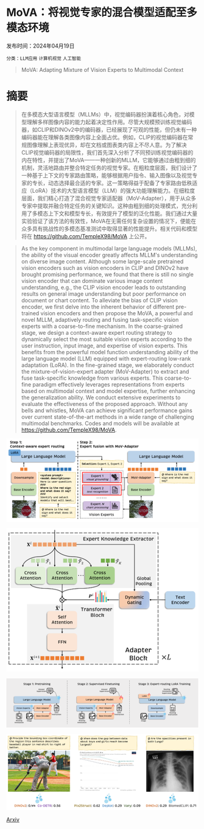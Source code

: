 # MoVA：将视觉专家的混合模型适配至多模态环境

发布时间：2024年04月19日

`分类：LLM应用` `计算机视觉` `人工智能`

> MoVA: Adapting Mixture of Vision Experts to Multimodal Context

# 摘要

> 在多模态大型语言模型（MLLMs）中，视觉编码器扮演着核心角色，对模型理解多样图像内容的能力起着决定性作用。尽管大规模预训练视觉编码器，如CLIP和DINOv2中的编码器，已经展现了可观的性能，但仍未有一种编码器能在理解各类图像内容上全面占优。例如，CLIP的视觉编码器在常规图像理解上表现优异，却在文档或图表类内容上不尽人意。为了解决CLIP视觉编码器的局限性，我们首先深入分析了不同预训练视觉编码器的内在特性，并提出了MoVA——一种创新的MLLM，它能够通过由粗到细的机制，灵活地路由并整合特定任务的视觉专家。在粗粒度层面，我们设计了一种基于上下文的专家路由策略，能够根据用户指令、输入图像以及视觉专家的专长，动态选择最合适的专家。这一策略得益于配备了专家路由低秩适应（LoRA）技术的大型语言模型（LLM）的强大功能理解能力。在细粒度层面，我们精心打造了混合视觉专家适配器（MoV-Adapter），用于从众多专家中提取并融合特定任务的关键知识。这种由粗到细的处理模式，充分利用了多模态上下文和模型专长，有效提升了模型的泛化性能。我们通过大量实验验证了该方法的有效性，MoVA在无需任何复杂设置的情况下，便能在众多具有挑战性的多模态基准测试中取得显著的性能提升。相关代码和模型将在 https://github.com/TempleX98/MoVA 上公开。

> As the key component in multimodal large language models (MLLMs), the ability of the visual encoder greatly affects MLLM's understanding on diverse image content. Although some large-scale pretrained vision encoders such as vision encoders in CLIP and DINOv2 have brought promising performance, we found that there is still no single vision encoder that can dominate various image content understanding, e.g., the CLIP vision encoder leads to outstanding results on general image understanding but poor performance on document or chart content. To alleviate the bias of CLIP vision encoder, we first delve into the inherent behavior of different pre-trained vision encoders and then propose the MoVA, a powerful and novel MLLM, adaptively routing and fusing task-specific vision experts with a coarse-to-fine mechanism. In the coarse-grained stage, we design a context-aware expert routing strategy to dynamically select the most suitable vision experts according to the user instruction, input image, and expertise of vision experts. This benefits from the powerful model function understanding ability of the large language model (LLM) equipped with expert-routing low-rank adaptation (LoRA). In the fine-grained stage, we elaborately conduct the mixture-of-vision-expert adapter (MoV-Adapter) to extract and fuse task-specific knowledge from various experts. This coarse-to-fine paradigm effectively leverages representations from experts based on multimodal context and model expertise, further enhancing the generalization ability. We conduct extensive experiments to evaluate the effectiveness of the proposed approach. Without any bells and whistles, MoVA can achieve significant performance gains over current state-of-the-art methods in a wide range of challenging multimodal benchmarks. Codes and models will be available at https://github.com/TempleX98/MoVA.

![MoVA：将视觉专家的混合模型适配至多模态环境](../../../paper_images/2404.13046/x1.png)

![MoVA：将视觉专家的混合模型适配至多模态环境](../../../paper_images/2404.13046/x2.png)

![MoVA：将视觉专家的混合模型适配至多模态环境](../../../paper_images/2404.13046/x3.png)

![MoVA：将视觉专家的混合模型适配至多模态环境](../../../paper_images/2404.13046/x4.png)

[Arxiv](https://arxiv.org/abs/2404.13046)